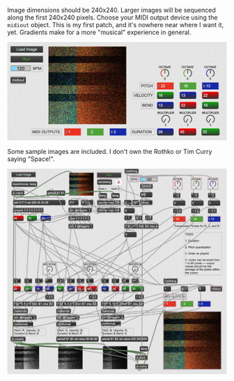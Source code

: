 Image dimensions should be 240x240. Larger images will be sequenced along the first 240x240 pixels. Choose your MIDI output device using the `midiout` object. This is my first patch, and it's nowhere near where I want it, yet. Gradients make for a more "musical" experience in general.

![image of presentation view of patch](assets/pres.png)

Some sample images are included. I don't own the Rothko or Tim Curry saying "Space!".

![image of presentation view of patch](assets/patch.png)